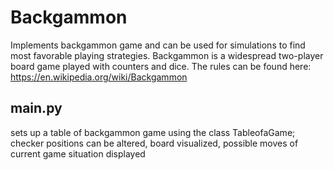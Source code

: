 # Backgammon
Implements backgammon game and can be used for simulations to find most favorable playing strategies.
Backgammon is a widespread two-player board game played with counters and dice. The rules can be found here: https://en.wikipedia.org/wiki/Backgammon

## main.py 
sets up a table of backgammon game using the class TableofaGame; checker positions can be altered, board visualized, possible moves of current game situation displayed
